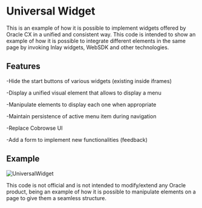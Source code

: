 # Universal Widget 

This is an example of how it is possible to implement widgets offered by Oracle CX in a unified and consistent way.
This code is intended to show an example of how it is possible to integrate different elements in the same page by invoking Inlay widgets, WebSDK and other technologies.

## Features

-Hide the start buttons of various widgets (existing inside iframes)

-Display a unified visual element that allows to display a menu

-Manipulate elements to display each one when appropriate

-Maintain persistence of active menu item during navigation

-Replace Cobrowse UI

-Add a form to implement new functionalities (feedback)


## Example 

![UniversalWidget](https://user-images.githubusercontent.com/1831983/134132591-cb002390-028e-497c-8ec1-25489fec35c7.gif)


This code is not official and is not intended to modify/extend any Oracle product, being an example of how it is possible to manipulate elements on a page to give them a seamless structure.
